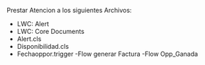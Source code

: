 Prestar Atencion a los siguientes Archivos:

- LWC: Alert
- LWC: Core Documents
- Alert.cls
- Disponibilidad.cls
- Fechaoppor.trigger
-Flow generar Factura
-Flow Opp_Ganada

